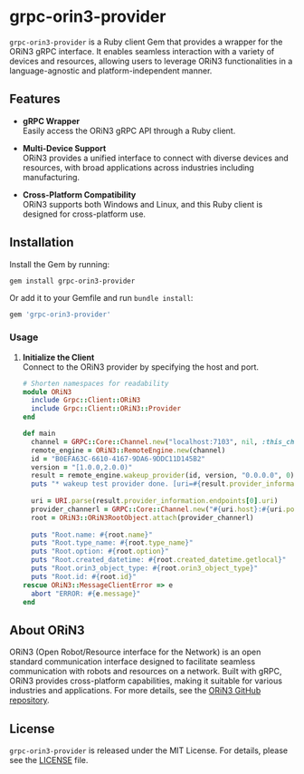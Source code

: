 # grpc-orin3-provider

`grpc-orin3-provider` is a Ruby client Gem that provides a wrapper for the ORiN3 gRPC interface. It enables seamless interaction with a variety of devices and resources, allowing users to leverage ORiN3 functionalities in a language-agnostic and platform-independent manner.

## Features

- **gRPC Wrapper**  
  Easily access the ORiN3 gRPC API through a Ruby client.

- **Multi-Device Support**  
  ORiN3 provides a unified interface to connect with diverse devices and resources, with broad applications across industries including manufacturing.

- **Cross-Platform Compatibility**  
  ORiN3 supports both Windows and Linux, and this Ruby client is designed for cross-platform use.

## Installation

Install the Gem by running:

```shell
gem install grpc-orin3-provider
```

Or add it to your Gemfile and run `bundle install`:

```ruby
gem 'grpc-orin3-provider'
```

### Usage

1. **Initialize the Client**  
   Connect to the ORiN3 provider by specifying the host and port.

   ```ruby
   # Shorten namespaces for readability
   module ORiN3
     include Grpc::Client::ORiN3
     include Grpc::Client::ORiN3::Provider
   end

   def main
     channel = GRPC::Core::Channel.new("localhost:7103", nil, :this_channel_is_insecure)
     remote_engine = ORiN3::RemoteEngine.new(channel)
     id = "B0EFA63C-6610-4167-9DA6-9DDC11D145B2"
     version = "[1.0.0,2.0.0)"
     result = remote_engine.wakeup_provider(id, version, "0.0.0.0", 0)
     puts "* wakeup test provider done. [uri=#{result.provider_information.endpoints[0].uri}]"
     
     uri = URI.parse(result.provider_information.endpoints[0].uri)
     provider_channerl = GRPC::Core::Channel.new("#{uri.host}:#{uri.port}", nil, :this_channel_is_insecure)
     root = ORiN3::ORiN3RootObject.attach(provider_channerl)
     
     puts "Root.name: #{root.name}"
     puts "Root.type_name: #{root.type_name}"
     puts "Root.option: #{root.option}"
     puts "Root.created_datetime: #{root.created_datetime.getlocal}"
     puts "Root.orin3_object_type: #{root.orin3_object_type}"
     puts "Root.id: #{root.id}"
   rescue ORiN3::MessageClientError => e
     abort "ERROR: #{e.message}"
   end
   ```

## About ORiN3

ORiN3 (Open Robot/Resource interface for the Network) is an open standard communication interface designed to facilitate seamless communication with robots and resources on a network. Built with gRPC, ORiN3 provides cross-platform capabilities, making it suitable for various industries and applications. For more details, see the [ORiN3 GitHub repository](https://github.com/ORiNConsortium/ORiN3).

## License

`grpc-orin3-provider` is released under the MIT License. For details, please see the [LICENSE](LICENSE.txt) file.